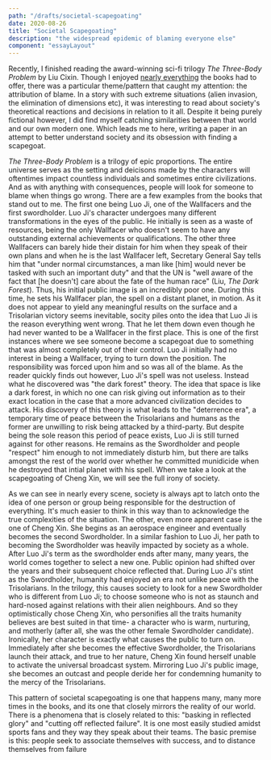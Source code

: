 ```yaml
---
path: "/drafts/societal-scapegoating"
date: 2020-08-26 
title: "Societal Scapegoating"
description: "the widespread epidemic of blaming everyone else"
component: "essayLayout"
---
```


Recently, I finished reading the award-winning sci-fi trilogy *The Three-Body Problem* by Liu Cixin. Though I enjoyed [nearly everything](/reviews/the-three-body-problem) the books had to offer, there was a particular theme/pattern that caught my attention: the attribution of blame. In a story with such extreme situations (alien invasion, the elimination of dimensions etc), it was interesting to read about society's theoretical reactions and decisions in relation to it all. Despite it being purely fictional however, I did find myself catching similarities between that world and our own modern one. Which leads me to here, writing a paper in an attempt to better understand society and its obsession with finding a scapegoat.

*The Three-Body Problem* is a trilogy of epic proportions. The entire universe serves as the setting and deicisons made by the characters will oftentimes impact countless individuals and sometimes entire civilizations. And as with anything with consequences, people will look for someone to blame when things go wrong. There are a few examples from the books that stand out to me. The first one being Luo Ji, one of the Wallfacers and the first swordholder. Luo Ji's character undergoes many
different transformations in the eyes of the public. He initially is seen as a waste of resources, being the only Wallfacer who doesn't seem to have any outstanding external achievements or qualifications. The other three Wallfacers can barely hide their distain for him when they speak of their own plans and when he is the last Wallfacer left, Secretary General Say tells him that "under normal circumstances, a man like [him] would never be tasked with such an important duty" and that the UN is "well aware of the fact that [he doesn't] care about the fate of the human race" (Liu, *The Dark Forest*). Thus, his initial public image is an incredibly poor one. During this time, he sets his Wallfacer plan, the spell on a distant planet, in motion. As it does not appear to yield any meaningful results on the surface and a Trisolarian victory seems inevitable, socity piles onto the idea that Luo Ji is the reason everything went wrong. That he let them down even though he had never wanted to be a Wallfacer in the first place. This is one of the first instances where we see someone become a scapegoat due to something that was almost completely out of their control. Luo Ji initially had no interest in being a Wallfacer, trying to turn down the position. The responsibility was forced upon him and so was all of the blame. As the reader quickly finds out however, Luo Ji's spell was not useless. Instead what he discovered was "the dark forest" theory. The idea that space is like a dark forest, in which no one can risk giving out information as to their exact location in the case that a more advanced civilization decides to attack. His discovery of this theory is what leads to the "deterrence era", a temporary time of peace between the Trisolarians and humans as the former are unwilling to risk being attacked by a third-party. But despite being the sole reason this period of peace exists, Luo Ji is still turned against for other reasons. He remains as the Swordholder and people "respect" him enough to not immediately disturb him, but there are talks amongst the rest of the world over whether he committed munidicide when he destroyed that intial planet with his spell. When we take a look at the scapegoating of Cheng Xin, we will see the full irony of society. 

As we can see in nearly every scene, society is always apt to latch onto the idea of one person or group being responsible for the destruction of everything. It's much easier to think in this way than to acknowledge the true complexities of the situation. The other, even more apparent case is the one of Cheng Xin. She begins as an aerospace engineer and eventually becomes the second Swordholder. In a similar fashion to Luo Ji, her path to becoming the Swordholder was heavily impacted by society as a whole. After Luo Ji's term as the swordholder ends after many, many years, the world comes together to select a new one. Public opinion had shifted over the years and their subsequent choice reflected that. During Luo Ji's stint as the Swordholder, humanity had enjoyed an era not unlike peace with the Trisolarians. In the trilogy, this causes society to look for a new Swordholder who is different from Luo Ji; to choose someone who is not as staunch and hard-nosed against relations with their alien neighbours. And so they optimistically chose Cheng Xin, who personifies all the traits humanity believes are best suited in that time- a character who is warm, nurturing, and motherly (after all, she was the other female Swordholder candidate). Ironically, her character is exactly what causes the public to turn on. Immediately after she becomes the effective Swordholder, the Trisolarians launch their attack, and true to her nature, Cheng Xin found herself unable to activate the universal broadcast system. Mirroring Luo Ji's public image, she becomes an outcast and people deride her for condemning humanity to the mercy of the Trisolarians. 

This pattern of societal scapegoating is one that happens many, many more times in the books, and its one that closely mirrors the reality of our world. There is a phenomena that is closely related to this: "basking in reflected glory" and "cutting off reflected failure". It is one most easily studied amidst sports fans and they way they speak about their teams. The basic premise is this: people seek to associate themselves with success, and to distance themselves from failure




<!-- --- -->
<!-- path: "/essays/moral-ambiguity" -->
<!-- date: 2020-08-26 -->
<!-- title: "Moral Ambiguity" -->
<!-- description: "and why we love it so much" -->
<!-- --- -->

<!-- Recently, I finished reading the sci-fi trilogy *The Three-Body Problem*. I thoroughly enjoyed the entire thing, but there was an aspect that I particularly liked: the moral ambiguity of many of the characters throughout the books. But why? What is it about moral ambiguity that makes me enjoy reading about it? Of course, it's not just me. The popularity of morally ambiguous characters has been a documented cultural phenomenon for quite a while. This is especially present on television and -->
<!-- in cinema where anti-heros litter the scene. --> 

<!-- In a survey conducted by Morning Consult[^1] in the context of *Joker*'s release in 2019, audiences appeared to be nearly equally split between wanting a clear definition of right and wrong and not. What's more interesting is the trend between the different age groups however. There is a consistent trend of younger audiences wanting more moral ambiguity. --> 

<!-- In general, book characters tend to play a key component in the enjoyment of a reader. After all, it is their choices that drive the plot and narrative forward. As such, if readers are to truly become invested in the story, they also tend to develop strong attachments to the characters themselves, forming judgements and evaluations of them and their actions. In the case of morally ambiguous characters, these feelings towards them may often be hard to parse. This is when moral disengagement comes in. Moral disengagement is defined as "the process by which an individual convinces him/herself that ethical standards do not apply to him/herself within a particular situation or context"[^2]. In the case of the book characters, the readers would be using moral disengagement in order to justify morally ambiguous or even typically morally reprehensible behaviour exhibited by the individual. --> 

<!-- For me, the cahracter that most exmplified these examples in *The Three-Body Problem* was Cheng Xin. She makes two of what most people would consider fatal mistakes in the books, the first one being when she decided to not initiate broadcast system after being chosen as the Swordholder and the second being when she ordered Wade to cease his development on light-speed spacecraft. In both cases, the morality of the situation is unclear. The universal broardcast supposedly assures the mutual -->
<!-- destruction of both humans and Trisolarians but when faced with the choise of pressing it, Cheng Xin throws the chance away and leaves all humans at the mercy of the Trisolarians. Her decisions are purely based on her own principles, which appear to be that life, regardless of who that life belongs to, is important. --> 


<!-- </br> -->

<!-- [^1]: https://morningconsult.com/wp-content/uploads/2019/10/191024_crosstabs_JOKER_Adults_v2_EM.pdf -->
<!-- [^2]: http://www.psychologyconcepts.com/moral-disengagement/ -->
